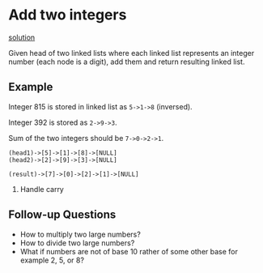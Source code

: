 # Add two integers
[solution](solution.md)

Given head of two linked lists where each linked list represents an integer number (each node is a digit), add them and return resulting linked list.

## Example

Integer 815 is stored in linked list as `5->1->8` (inversed).

Integer 392 is stored as `2->9->3`.

Sum of the two integers should be `7->0->2->1`.

```
(head1)->[5]->[1]->[8]->[NULL]
(head2)->[2]->[9]->[3]->[NULL]

(result)->[7]->[0]->[2]->[1]->[NULL]
```

1. Handle carry

## Follow-up Questions
* How to multiply two large numbers?
* How to divide two large numbers?
* What if numbers are not of base 10 rather of some other base for example 2, 5, or 8?


